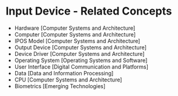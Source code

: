 # Input Device - Related Concepts

- Hardware [Computer Systems and Architecture]
- Computer [Computer Systems and Architecture]
- IPOS Model [Computer Systems and Architecture]
- Output Device [Computer Systems and Architecture]
- Device Driver [Computer Systems and Architecture]
- Operating System [Operating Systems and Software]
- User Interface [Digital Communication and Platforms]
- Data [Data and Information Processing]
- CPU [Computer Systems and Architecture]
- Biometrics [Emerging Technologies]
